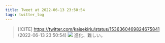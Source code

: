 ```yaml
---
title: Tweet at 2022-06-13 23:50:54
tags: twitter_log
---
```


> [!CITE] https://twitter.com/kaisekiriu/status/1536360469824675841 (2022-06-13 23:50:54)
> ![](https://twitter.com/kaisekiriu/status/1536360469824675841)
> 進化、難しい。
